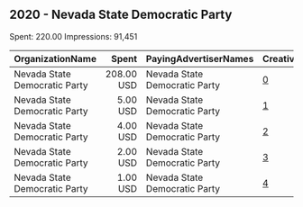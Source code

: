 ## 2020 - Nevada State Democratic Party 
Spent: 220.00
Impressions: 91,451

|OrganizationName|Spent|PayingAdvertiserNames|CreativeUrls|Impressions|Genders|AgeBrackets|CountryCodes|BillingAddresses|CandidateBallotInformation|
|:---|---:|:---|:---|---:|:---|:---|:---|:---|:---|
|Nevada State Democratic Party|208.00 USD|Nevada State Democratic Party|[0](https://www.snap.com/political-ads/asset/af9e3619baebe5a19c05dc4701aec49361cd44298e10695d9642020a3aad1116?mediaType=png)|89,122||18+|united states|US|Nevada State Democratic Party|
|Nevada State Democratic Party|5.00 USD|Nevada State Democratic Party|[1](https://www.snap.com/political-ads/asset/188ced8aaa2b779417e44f59e19db009c11ad061d5cfe43c1ea824d7c3e158c7?mediaType=png)|947||18+|united states|US||
|Nevada State Democratic Party|4.00 USD|Nevada State Democratic Party|[2](https://www.snap.com/political-ads/asset/9b5a5d0b0b8675fac553f539884675c746454a1f49aa09fef5c0971298f84790?mediaType=png)|774||18+|united states|US||
|Nevada State Democratic Party|2.00 USD|Nevada State Democratic Party|[3](https://www.snap.com/political-ads/asset/ba597dc436eb968eb6a747369623c72d6d5c952c5a8133db31c0cf27cbd3a74e?mediaType=png)|359||18+|united states|US||
|Nevada State Democratic Party|1.00 USD|Nevada State Democratic Party|[4](https://www.snap.com/political-ads/asset/7c84f7e3dbcb8d2ea5df2787d5eeebeb7ef36a5ebbb3896f668d32875489e34e?mediaType=png)|249||18+|united states|US||
